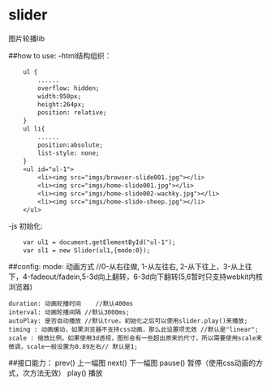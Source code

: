 slider
======

图片轮播lib

##how to use:
-html结构组织：

	    ul {
	      	......
			overflow: hidden;
			width:950px;
			height:264px;
			position: relative;
		}
		ul li{
			......
			position:absolute;
			list-style: none;
		}
	    <ul id="ul-1">
			<li><img src="imgs/browser-slide001.jpg"></li>
			<li><img src="imgs/home-slide001.jpg"></li>
			<li><img src="imgs/home-slide002-wachky.jpg"></li>
			<li><img src="imgs/home-slide-sheep.jpg"></li>
		</ul>
		
-js 初始化:

		var ul1 = document.getElementById("ul-1");
		var sl1 = new Slider(ul1,{mode:0});

##config:
	mode: 动画方式	//0-从右往做, 1-从左往右, 2-从下往上，3-从上往下，4-fadeout/fadein,5-3d向上翻转，6-3d向下翻转(5,6暂时只支持webkit内核浏览器)

	duration: 动画轮播时间	//默认400ms
	interval: 动画轮播间隔 //默认3000ms;
	autoPlay: 是否自动播放 //默认true，初始化之后可以使用slider.play()来播放;
	timing : 动画缓动，如果浏览器不支持css动画，那么此设置项无效 //默认是"linear";
	scale : 缩放比例，如果使用3d透视，图形会有一些超出原来的尺寸，所以需要使用scale来微调，scale一般设置为0.89左右// 默认是1;

##接口能力：
	prev()	上一幅图
	next()	下一幅图
	pause()	 暂停（使用css动画的方式，次方法无效）
	play()	播放
